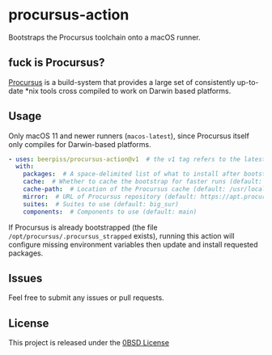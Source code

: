 # procursus-action
Bootstraps the Procursus toolchain onto a macOS runner. 

## fuck is Procursus?
[Procursus](https://github.com/ProcursusTeam/Procursus) is a build-system that provides a large set of consistently up-to-date *nix tools cross compiled to work on Darwin based platforms.

## Usage
Only macOS 11 and newer runners (`macos-latest`), since Procursus itself only compiles for Darwin-based platforms.

```yaml
- uses: beerpiss/procursus-action@v1  # the v1 tag refers to the latest of major version 1 (currently 1.4)
  with:
    packages:  # A space-delimited list of what to install after bootstrapping (etc. 'clang cmake')
    cache:  # Whether to cache the bootstrap for faster runs (default: true)
    cache-path:  # Location of the Procursus cache (default: /usr/local/opt/__procursus_cache)
    mirror:  # URL of Procursus repository (default: https://apt.procurs.us)
    suites:  # Suites to use (default: big_sur) 
    components:  # Components to use (default: main)
```

If Procursus is already bootstrapped (the file `/opt/procursus/.procursus_strapped` exists), running this action will configure missing environment variables then update and install requested packages.

## Issues
Feel free to submit any issues or pull requests.

## License

This project is released under the [0BSD License](LICENSE)
